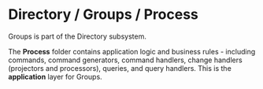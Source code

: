 # Directory / Groups / Process

Groups is part of the Directory subsystem.
  
The **Process** folder contains application logic and business rules - including commands, command generators, command handlers, change handlers (projectors and processors), queries, and query handlers. This is the **application** layer for Groups.
